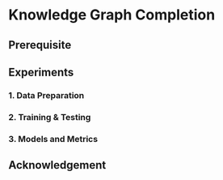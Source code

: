 # Knowledge Graph Completion

## Prerequisite



## Experiments

### 1. Data Preparation



### 2. Training & Testing


### 3. Models and Metrics



## Acknowledgement


